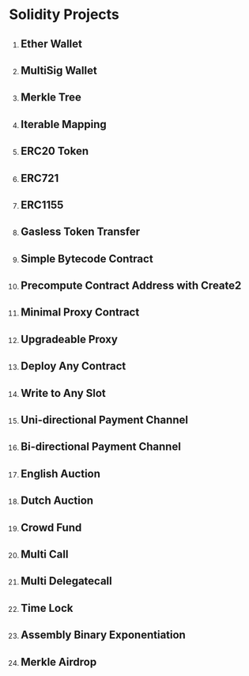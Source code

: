 # Solidity Projects

1. ## Ether Wallet
2. ## MultiSig Wallet
3. ## Merkle Tree
4. ## Iterable Mapping
5. ## ERC20 Token
6. ## ERC721
7. ## ERC1155
8. ## Gasless Token Transfer
9. ## Simple Bytecode Contract
10. ## Precompute Contract Address with Create2
11. ## Minimal Proxy Contract
12. ## Upgradeable Proxy
13. ## Deploy Any Contract
14. ## Write to Any Slot
15. ## Uni-directional Payment Channel
16. ## Bi-directional Payment Channel
17. ## English Auction
18. ## Dutch Auction
19. ## Crowd Fund
20. ## Multi Call
21. ## Multi Delegatecall
22. ## Time Lock
23. ## Assembly Binary Exponentiation
24. ## Merkle Airdrop
